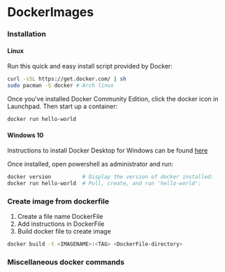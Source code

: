 # DockerImages

### Installation
#### Linux
Run this quick and easy install script provided by Docker:
```sh
curl -sSL https://get.docker.com/ | sh
sudo pacman -S docker # Arch linux
```

Once you've installed Docker Community Edition, click the docker icon in Launchpad. Then start up a container:
```sh
docker run hello-world
```
#### Windows 10
Instructions to install Docker Desktop for Windows can be found [here](https://docs.docker.com/desktop/windows/install/)

Once installed, open powershell as administrator and run:
```powershell
docker version          # Display the version of docker installed:
docker run hello-world  # Pull, create, and run 'hello-world':
```

### Create image from dockerfile
1. Create a file name DockerFile
2. Add instructions in DockerFile
3. Build docker file to create image

```bash
docker build -t <IMAGENAME>:<TAG> <DockerFile-directory>
```

### Miscellaneous docker commands
